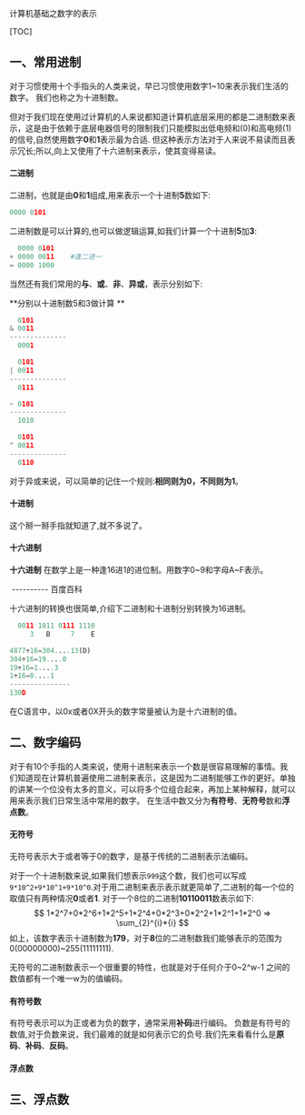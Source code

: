 计算机基础之数字的表示

[TOC]

## 一、常用进制

对于习惯使用十个手指头的人类来说，早已习惯使用数字1~10来表示我们生活的数字。 我们也称之为十进制数。

但对于我们现在使用过计算机的人来说都知道计算机底层采用的都是二进制数来表示，这是由于依赖于底层电器信号的限制我们只能模拟出低电频和(0)和高电频(1)的信号,自然使用数字**0**和**1**表示最为合适. 但这种表示方法对于人来说不易读而且表示冗长;所以,向上又使用了十六进制来表示，使其变得易读。

#### 二进制

二进制，也就是由**0**和**1**组成,用来表示一个十进制**5**数如下:

```python
0000 0101
```

二进制数是可以计算的,也可以做逻辑运算,如我们计算一个十进制**5**加**3**:

```python
  0000 0101
+ 0000 0011    #逢二进一
= 0000 1000
```

当然还有我们常用的**与**、**或**、**非**、**异或**，表示分别如下:

**分别以十进制数5和3做计算 **

```python
  0101
& 0011
--------------
  0001
```

```python
  0101
| 0011
--------------
  0111
```

```python
~ 0101
--------------
  1010
```

```python
  0101
^ 0011
--------------
  0110
```

对于异或来说，可以简单的记住一个规则:**相同则为0，不同则为1**。

#### 十进制

这个掰一掰手指就知道了,就不多说了。

#### 十六进制

**十六进制** 在数学上是一种逢16进1的进位制。用数字0~9和字母A~F表示。

​																---------- 百度百科

十六进制的转换也很简单,介绍下二进制和十进制分别转换为16进制。

```python
  0011 1011 0111 1110
     3   B     7    E
```

```python
4877÷16=304....13(D)
304÷16=19....0
19÷16=1....3
1÷16=0....1
---------------
130D
```

在C语言中，以0x或者0X开头的数字常量被认为是十六进制的值。

## 二、数字编码

对于有10个手指的人类来说，使用十进制来表示一个数是很容易理解的事情。我们知道现在计算机普遍使用二进制来表示，这是因为二进制能够工作的更好。单独的讲某一个位没有太多的意义，可以将多个位组合起来，再加上某种解释，就可以用来表示我们日常生活中常用的数字。 在生活中数又分为**有符号**、**无符号**数和**浮点数**。

#### 无符号

无符号表示大于或者等于0的数字，是基于传统的二进制表示法编码。

对于一个十进制数来说,如果我们想表示`999`这个数，我们也可以写成`9*10^2+9*10^1+9*10^0`.对于用二进制来表示表示就更简单了,二进制的每一个位的取值只有两种情况**0**或者**1**. 对于一个8位的二进制**10110011**数表示如下:
$$
1*2^7+0*2^6+1*2^5+1*2^4+0*2^3+0*2^2+1*2^1+1*2^0   => \sum_{2}^{i}*{i}
$$
如上，该数字表示十进制数为**179**，对于**8**位的二进制数我们能够表示的范围为0(00000000)~255(11111111).

无符号的二进制数表示一个很重要的特性，也就是对于任何介于0~2^w-1 之间的数值都有一个唯一w为的值编码。

#### 有符号数

有符号表示可以为正或者为负的数字，通常采用**补码**进行编码。 负数是有符号的数值,对于负数来说，我们最难的就是如何表示它的负号.我们先来看看什么是**原码**、**补码**、**反码**。



#### 浮点数







## 三、浮点数

